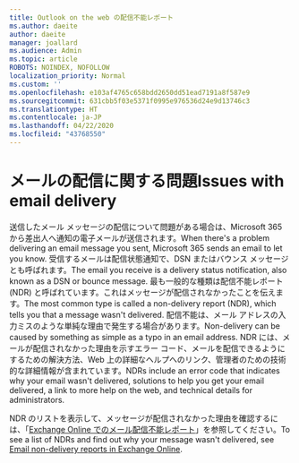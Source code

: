 ```yaml
---
title: Outlook on the web の配信不能レポート
ms.author: daeite
author: daeite
manager: joallard
ms.audience: Admin
ms.topic: article
ROBOTS: NOINDEX, NOFOLLOW
localization_priority: Normal
ms.custom: ''
ms.openlocfilehash: e103af4765c658bdd2650dd51ead7191a8f587e9
ms.sourcegitcommit: 631cbb5f03e5371f0995e976536d24e9d13746c3
ms.translationtype: HT
ms.contentlocale: ja-JP
ms.lasthandoff: 04/22/2020
ms.locfileid: "43768550"
---
```

# <a name="issues-with-email-delivery"></a><span data-ttu-id="b5a34-102">メールの配信に関する問題</span><span class="sxs-lookup"><span data-stu-id="b5a34-102">Issues with email delivery</span></span>

<span data-ttu-id="b5a34-103">送信したメール メッセージの配信について問題がある場合は、Microsoft 365 から差出人へ通知の電子メールが送信されます。</span><span class="sxs-lookup"><span data-stu-id="b5a34-103">When there's a problem delivering an email message you sent, Microsoft 365 sends an email to let you know.</span></span> <span data-ttu-id="b5a34-104">受信するメールは配信状態通知で、DSN またはバウンス メッセージとも呼ばれます。</span><span class="sxs-lookup"><span data-stu-id="b5a34-104">The email you receive is a delivery status notification, also known as a DSN or bounce message.</span></span> <span data-ttu-id="b5a34-105">最も一般的な種類は配信不能レポート (NDR) と呼ばれています。これはメッセージが配信されなかったことを伝えます。</span><span class="sxs-lookup"><span data-stu-id="b5a34-105">The most common type is called a non-delivery report (NDR), which tells you that a message wasn't delivered.</span></span> <span data-ttu-id="b5a34-106">配信不能は、メール アドレスの入力ミスのような単純な理由で発生する場合があります。</span><span class="sxs-lookup"><span data-stu-id="b5a34-106">Non-delivery can be caused by something as simple as a typo in an email address.</span></span> <span data-ttu-id="b5a34-107">NDR には、メールが配信されなかった理由を示すエラー コード、メールを配信できるようにするための解決方法、Web 上の詳細なヘルプへのリンク、管理者のための技術的な詳細情報が含まれています。</span><span class="sxs-lookup"><span data-stu-id="b5a34-107">NDRs include an error code that indicates why your email wasn't delivered, solutions to help you get your email delivered, a link to more help on the web, and technical details for administrators.</span></span>

<span data-ttu-id="b5a34-108">NDR のリストを表示して、メッセージが配信されなかった理由を確認するには、「[Exchange Online でのメール配信不能レポート](https://docs.microsoft.com/exchange/mail-flow-best-practices/non-delivery-reports-in-exchange-online/non-delivery-reports-in-exchange-online)」を参照してください。</span><span class="sxs-lookup"><span data-stu-id="b5a34-108">To see a list of NDRs and find out why your message wasn't delivered, see [Email non-delivery reports in Exchange Online](https://docs.microsoft.com/exchange/mail-flow-best-practices/non-delivery-reports-in-exchange-online/non-delivery-reports-in-exchange-online).</span></span>